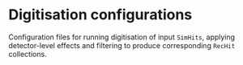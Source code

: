 # Digitisation configurations

Configuration files for running digitisation of input `SimHits`, applying detector-level effects and filtering to produce corresponding `RecHit` collections.


